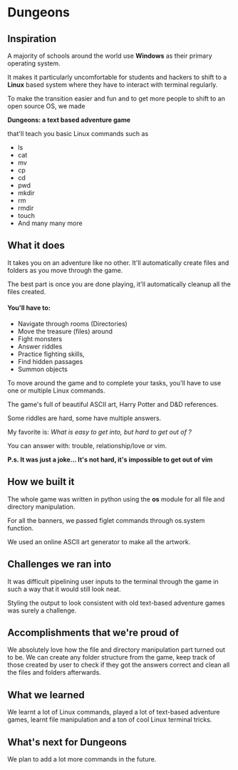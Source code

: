 # Dungeons

## Inspiration
A majority of schools around the world use **Windows** as their primary operating system. 

It makes it particularly uncomfortable for students and hackers to shift to a **Linux** based system where they have to interact with terminal regularly.

 To make the transition easier and fun and to get more people to shift to an open source OS,
 we made 
 
**Dungeons: a text based adventure game** 

that'll teach you basic Linux commands such as
 + ls
 + cat
 +  mv
 +  cp
 +  cd
 +  pwd
 +  mkdir
 +  rm
 +  rmdir
 +  touch
 + And many many more 

## What it does
It takes you on an adventure like no other. It'll automatically create files and folders as you move through the game. 

The best part is once you are done playing, it'll automatically cleanup all the files created.
#### You'll have to:
+ Navigate through rooms (Directories)
+ Move the treasure (files) around
+  Fight monsters
+ Answer riddles
+ Practice fighting skills,
+ Find hidden passages 
+ Summon objects

To move around the game and to complete your tasks, you'll have to use one or multiple Linux commands. 


The game's full of beautiful ASCII art, Harry Potter and D&D references. 

Some riddles are hard, some have multiple answers.

My favorite is:  _What is easy to get into, but hard to get out of ?_

You can answer with: trouble, relationship/love or vim.

**P.s. It was just a joke... It's not hard, it's impossible to get out of vim**

## How we built it
The whole game was written in python using the **os** module for all file and directory manipulation. 

For all the banners, we passed figlet commands through os.system function. 

We used an online ASCII art generator to make all the artwork. 
## Challenges we ran into
It was difficult pipelining user inputs to the terminal through the game in such a way that it would still look neat. 

Styling the output to look consistent with old text-based adventure games was surely a challenge.
## Accomplishments that we're proud of
We absolutely love how the file and directory manipulation part turned out to be. We can create any folder structure from the game, keep track of those created by user to check if they got the answers correct and clean all the files and folders afterwards.

## What we learned
We learnt a lot of Linux commands, played a lot of text-based adventure games, learnt file manipulation and a ton of cool Linux terminal tricks.

## What's next for Dungeons
We plan to add a lot more commands in the future.
